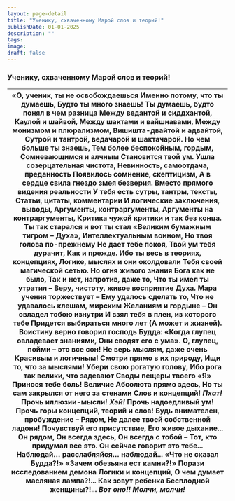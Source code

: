 ```yaml
---
layout: page-detail
title: "Ученику, схваченному Марой слов и теорий!"
publishDate: 01-01-2025
description: ""
tags:
image:
draft: false
---
```


### Ученику, схваченному Марой слов и теорий!

| «О, ученик, ты не освобождаешься  Именно потому, что ты думаешь,  Будто ты много знаешь!  Ты думаешь, будто понял в чем разница  Между ведантой и сиддхантой,  Каулой и шайвой,  Между шактами и вайшнавами,  Между монизмом и плюрализмом,  Вишишта-двайтой и адвайтой,  Сутрой и тантрой, ведачарой и шактачарой.  Но чем больше ты знаешь,  Тем более беспокойным, гордым,  Сомневающимся и алчным  Становится твой ум.  Ушла созерцательная чистота,  Невинность, самоотдача, преданность  Появилось сомнение, скептицизм,  А в сердце свила гнездо змея безверия.  Вместо прямого видения реальности  У тебя есть сутры, тантры, тексты,  Статьи, цитаты, комментарии  И логические заключения, выводы,  Аргументы, контраргументы,  Аргументы на контраргументы,  Критика чужой критики и так без конца.  Ты так старался и вот ты стал  «Великим бумажным тигром – Духа»,  Интеллектуальным воином,  Но твоя голова по-прежнему  Не дает тебе покоя,  Твой ум тебя дурачит,  Как и прежде.  Ибо ты весь в теориях, концепциях,  Логике, мыслях и они околдовали  Тебя своей магической сетью.  Но огня живого знания Бога как не было,  Так и нет, напротив, даже то,  Что ты имел ты утратил –  Веру, чистоту, живое восприятие Духа.  Мара учения торжествует –  Ему удалось сделать то,  Что не удавалось клешам, мирским  Желаниям и гордыне –  Он овладел тобою изнутри  И взял тебя в плен, из которого тебе  Придется выбираться много лет  (А может и жизней).  Воистину верно говорил господь Будда:  «Когда глупец овладевает знаниями,  Они сводят его с ума».  О, глупец, пойми – это все сон!  Не верь мыслям, даже очень  Красивым и логичным!  Смотри прямо в их природу,  Ищи то, что за мыслями!  Убери свою рогатую голову,  Ибо рога так велики, что задевают  Своды пещеры твоего «Я»  Принося тебе боль!  Величие Абсолюта прямо здесь,  Но ты сам закрылся от него за стенами  Слов и концепций!   _Пхат!_  Прочь иллюзии-мысли!   _Хэй!_  Прочь надоедливый ум! Прочь горы концепций, теорий и слов! Будь внимателен, пробуждение –  Рядом,  Не далее твоей собственной ладони!  Почувствуй его присутствие,  Его живое дыхание... Он рядом, Он всегда здесь,  Он всегда с тобой –  Тот, кто придумал все это.  Он сейчас говорит это тебе... Наблюдай… расслабляйся… наблюдай...  «Что не сказал Будда?!» «Зачем обезьяна ест камни?!»  Порази исследованием демона  Логики и концепций, О чем думает масляная лампа?!... Как зовут ребенка  Бесплодной женщины?!...   _Вот оно!!_   _Молчи, молчи!_ |
| ----------------------------------------------------------------------------------------------------------------------------------------------------------------------------------------------------------------------------------------------------------------------------------------------------------------------------------------------------------------------------------------------------------------------------------------------------------------------------------------------------------------------------------------------------------------------------------------------------------------------------------------------------------------------------------------------------------------------------------------------------------------------------------------------------------------------------------------------------------------------------------------------------------------------------------------------------------------------------------------------------------------------------------------------------------------------------------------------------------------------------------------------------------------------------------------------------------------------------------------------------------------------------------------------------------------------------------------------------------------------------------------------------------------------------------------------------------------------------------------------------------------------------------------------------------------------------------------------------------------------------------------------------------------------------------------------------------------------------------------------------------------------------------------------------------------------------------------------------------------------------------------------------------------------------------------------------------------------------------------------------------------------------------------------------------------------------------------------------------------------------------------------------------------------------------------------------------------------------------------------------------------------------------------------------------------------------------------------------------------------------------------------------------------------------------------------------------------------------------------------------------------------------------- |
  
  
